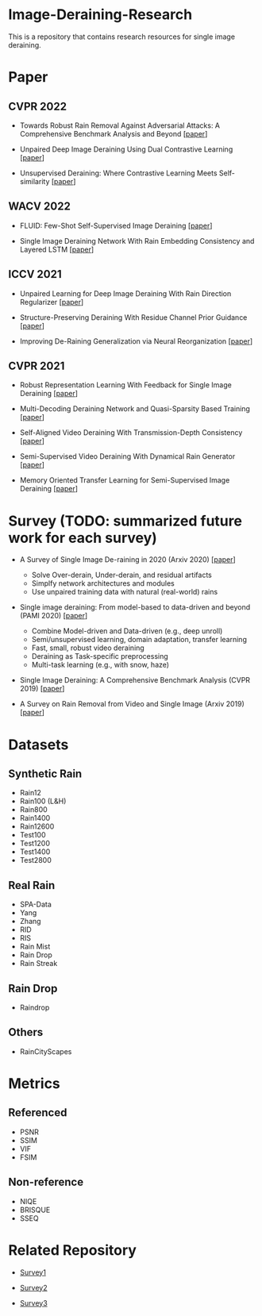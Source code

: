 # Image-Deraining-Research
This is a repository that contains research resources for single image deraining.

# Paper 

## CVPR 2022
* Towards Robust Rain Removal Against Adversarial Attacks: A Comprehensive Benchmark Analysis and Beyond [[paper](https://arxiv.org/pdf/2203.16931.pdf)]

* Unpaired Deep Image Deraining Using Dual Contrastive Learning  [[paper](https://arxiv.org/pdf/2109.02973.pdf)]

* Unsupervised Deraining: Where Contrastive Learning Meets Self-similarity [[paper](https://arxiv.org/pdf/2203.11509.pdf)]

## WACV 2022
* FLUID: Few-Shot Self-Supervised Image Deraining [[paper](https://openaccess.thecvf.com/content/WACV2022/papers/Nandan_FLUID_Few-Shot_Self-Supervised_Image_Deraining_WACV_2022_paper.pdf)]

* Single Image Deraining Network With Rain Embedding Consistency and Layered LSTM [[paper](https://openaccess.thecvf.com/content/WACV2022/papers/Li_Single_Image_Deraining_Network_With_Rain_Embedding_Consistency_and_Layered_WACV_2022_paper.pdf)]

## ICCV 2021
* Unpaired Learning for Deep Image Deraining With Rain Direction Regularizer [[paper](https://openaccess.thecvf.com/content/ICCV2021/papers/Liu_Unpaired_Learning_for_Deep_Image_Deraining_With_Rain_Direction_Regularizer_ICCV_2021_paper.pdf)]

* Structure-Preserving Deraining With Residue Channel Prior Guidance [[paper](https://openaccess.thecvf.com/content/ICCV2021/papers/Yi_Structure-Preserving_Deraining_With_Residue_Channel_Prior_Guidance_ICCV_2021_paper.pdf)]

* Improving De-Raining Generalization via Neural Reorganization [[paper](https://openaccess.thecvf.com/content/ICCV2021/papers/Xiao_Improving_De-Raining_Generalization_via_Neural_Reorganization_ICCV_2021_paper.pdf)]

## CVPR 2021
* Robust Representation Learning With Feedback for Single Image Deraining [[paper](https://openaccess.thecvf.com/content/CVPR2021/papers/Chen_Robust_Representation_Learning_With_Feedback_for_Single_Image_Deraining_CVPR_2021_paper.pdf)]

* Multi-Decoding Deraining Network and Quasi-Sparsity Based Training [[paper](https://openaccess.thecvf.com/content/CVPR2021/papers/Wang_Multi-Decoding_Deraining_Network_and_Quasi-Sparsity_Based_Training_CVPR_2021_paper.pdf)]

* Self-Aligned Video Deraining With Transmission-Depth Consistency [[paper](https://openaccess.thecvf.com/content/CVPR2021/papers/Yan_Self-Aligned_Video_Deraining_With_Transmission-Depth_Consistency_CVPR_2021_paper.pdf)]

* Semi-Supervised Video Deraining With Dynamical Rain Generator [[paper](https://openaccess.thecvf.com/content/CVPR2021/papers/Yue_Semi-Supervised_Video_Deraining_With_Dynamical_Rain_Generator_CVPR_2021_paper.pdf)]

* Memory Oriented Transfer Learning for Semi-Supervised Image Deraining [[paper](https://openaccess.thecvf.com/content/CVPR2021/papers/Huang_Memory_Oriented_Transfer_Learning_for_Semi-Supervised_Image_Deraining_CVPR_2021_paper.pdf)]


# Survey (TODO: summarized future work for each survey)
* A Survey of Single Image De-raining in 2020 (Arxiv 2020) [[paper](https://www.researchgate.net/profile/Hasal-Fernando/publication/351657582_A_Survey_of_Single_Image_De-raining_in_2020/links/612bb9082b40ec7d8bd0255d/A-Survey-of-Single-Image-De-raining-in-2020.pdf)]
  * Solve Over-derain, Under-derain, and residual artifacts
  * Simplfy network architectures and modules
  * Use unpaired training data with natural (real-world) rains

* Single image deraining: From model-based to data-driven and beyond (PAMI 2020) [[paper](https://arxiv.org/pdf/1912.07150.pdf)]
  * Combine Model-driven and Data-driven (e.g., deep unroll)
  * Semi/unsupervised learning, domain adaptation, transfer learning 
  * Fast, small, robust video deraining
  * Deraining as Task-specific preprocessing
  * Multi-task learning (e.g., with snow, haze)

* Single Image Deraining: A Comprehensive Benchmark Analysis (CVPR 2019) [[paper](https://openaccess.thecvf.com/content_CVPR_2019/papers/Li_Single_Image_Deraining_A_Comprehensive_Benchmark_Analysis_CVPR_2019_paper.pdf)]

* A Survey on Rain Removal from Video and Single Image (Arxiv 2019) [[paper](https://arxiv.org/pdf/1909.08326.pdf)]


# Datasets
## Synthetic Rain
* Rain12
* Rain100 (L&H)
* Rain800
* Rain1400
* Rain12600
* Test100
* Test1200
* Test1400
* Test2800

## Real Rain
* SPA-Data
* Yang 
* Zhang
* RID
* RIS
* Rain Mist
* Rain Drop
* Rain Streak

## Rain Drop
* Raindrop

## Others
* RainCityScapes

# Metrics
## Referenced
* PSNR
* SSIM
* VIF
* FSIM

## Non-reference
* NIQE
* BRISQUE
* SSEQ

# Related Repository

* [Survey1](https://github.com/hongwang01/Video-and-Single-Image-Deraining)

* [Survey2](https://github.com/panda-lab/Single-Image-Deraining)

* [Survey3](https://github.com/nnUyi/DerainZoo)


